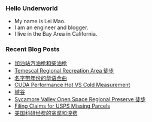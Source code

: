 ### Hello Underworld

- My name is Lei Mao.
- I am an engineer and blogger.
- I live in the Bay Area in California.


### Recent Blog Posts

<!-- BLOG-POST-LIST:START -->
- [加油站汽油枪和柴油枪](https://leimao.github.io/essay/%E5%8A%A0%E6%B2%B9%E7%AB%99%E6%B1%BD%E6%B2%B9%E6%9E%AA%E5%92%8C%E6%9F%B4%E6%B2%B9%E6%9E%AA/)
- [Temescal Regional Recreation Area 徒步](https://leimao.github.io/life/Temescal-Regional-Recreation-Area/)
- [名字带年份的华语金曲](https://leimao.github.io/essay/%E5%90%8D%E5%AD%97%E5%B8%A6%E5%B9%B4%E4%BB%BD%E7%9A%84%E5%8D%8E%E8%AF%AD%E9%87%91%E6%9B%B2/)
- [CUDA Performance Hot VS Cold Measurement](https://leimao.github.io/blog/CUDA-Performance-Hot-Cold-Measurement/)
- [峡谷](https://leimao.github.io/essay/The-Gorge-2025/)
- [Sycamore Valley Open Space Regional Preserve 徒步](https://leimao.github.io/life/Sycamore-Valley-Open-Space-Regional-Preserve/)
- [Filing Claims for USPS Missing Parcels](https://leimao.github.io/blog/USPS-Filing-Claims-Missing-Parcels/)
- [美国科研经费的贪腐和浪费](https://leimao.github.io/essay/%E7%BE%8E%E5%9B%BD%E7%A7%91%E7%A0%94%E7%BB%8F%E8%B4%B9%E7%9A%84%E8%B4%AA%E8%85%90%E5%92%8C%E6%B5%AA%E8%B4%B9/)
<!-- BLOG-POST-LIST:END -->
